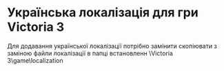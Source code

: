 # Українська локалізація для гри Victoria 3 

Для додавання української локалізації потрібно замінити скопіювати з заміною файли локалізації в папці встановленн \Victoria 3\game\localization
